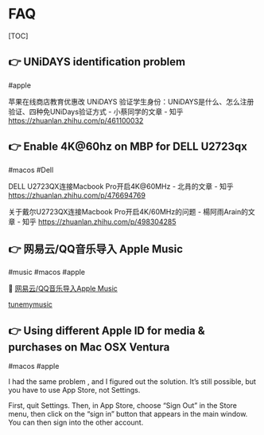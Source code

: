 # FAQ

[TOC]



## 👉 UNiDAYS identification problem
#apple 


苹果在线商店教育优惠改 UNiDAYS 验证学生身份：UNiDAYS是什么、怎么注册验证、四种免UNiDays验证方式 - 小蔡同学的文章 - 知乎 https://zhuanlan.zhihu.com/p/461100032



## 👉 Enable 4K@60hz on MBP for DELL U2723qx
#macos #Dell

DELL U2723QX连接Macbook Pro开启4K@60MHz - 北肙的文章 - 知乎 https://zhuanlan.zhihu.com/p/476694769

关于戴尔U2723QX连接Macbook Pro开启4K/60MHz的问题 - 楊阿雨Arain的文章 - 知乎 https://zhuanlan.zhihu.com/p/498304285



## 👉 网易云/QQ音乐导入 Apple Music
#music #macos #apple


🔗 [网易云/QQ音乐导入Apple Music](https://blog.csdn.net/qq_41956221/article/details/125218125)

[tunemymusic](https://www.tunemymusic.com/)



## 👉 Using different Apple ID for media & purchases on Mac OSX Ventura
#macos #apple

I had the same problem , and I figured out the solution. It’s still possible, but you have to use App Store, not Settings.

First, quit Settings. Then, in App Store, choose “Sign Out” in the Store menu, then click on the “sign in” button that appears in the main window. You can then sign into the other account.



[Using different Apple ID for media & purchases on Mac OSX Ventura]: https://discussions.apple.com/thread/254568066